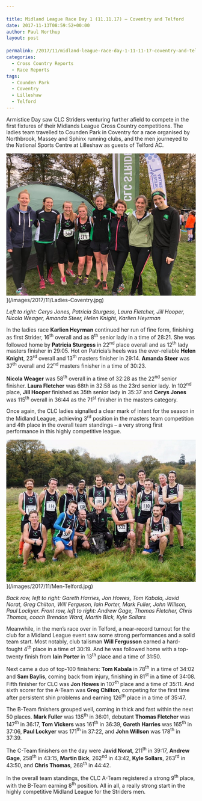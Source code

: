 ```yaml
---

title: Midland League Race Day 1 (11.11.17) – Coventry and Telford
date: 2017-11-13T08:59:52+00:00
author: Paul Northup
layout: post

permalink: /2017/11/midland-league-race-day-1-11-11-17-coventry-and-telford/
categories:
  - Cross Country Reports
  - Race Reports
tags:
  - Counden Park
  - Coventry
  - Lilleshaw
  - Telford
---
```

Armistice Day saw CLC Striders venturing further afield to compete in the first fixtures of their Midlands League Cross Country competitions. The ladies team travelled to Counden Park in Coventry for a race organised by Northbrook, Massey and Sphinx running clubs, and the men journeyed to the National Sports Centre at Lilleshaw as guests of Telford AC.

<img src="/images/2017/11/Ladies-Coventry.jpg" alt="Ladies-Coventry"/>](/images/2017/11/Ladies-Coventry.jpg)

<p>
  <em>Left to right: Cerys Jones, Patricia Sturgess, Laura Fletcher, Jill Hooper, Nicola Weager, Amanda Steer, Helen Knight, Karlien Heyrman</em>
</p>

In the ladies race **Karlien Heyrman** continued her run of fine form, finishing as first Strider, 16<sup>th</sup> overall and as 8<sup>th</sup> senior lady in a time of 28:21. She was followed home by **Patricia Sturgess** in 22<sup>nd</sup> place overall and as 12<sup>th</sup> lady masters finisher in 29:05. Hot on Patricia’s heels was the ever-reliable **Helen Knight**, 23<sup>rd</sup> overall and 13<sup>th</sup> masters finisher in 29:14. **Amanda Steer** was 37<sup>th</sup> overall and 22<sup>nd</sup> masters finisher in a time of 30:23.

**Nicola Weager** was 58<sup>th</sup> overall in a time of 32:28 as the 22<sup>nd</sup> senior finisher. **Laura Fletcher** was 68th in 32:58 as the 23rd senior lady. In 102<sup>nd</sup> place, **Jill Hooper** finished as 35th senior lady in 35:37 and **Cerys Jones** was 115<sup>th</sup> overall in 36:44 as the 71<sup>st</sup> finisher in the masters category.

Once again, the CLC ladies signalled a clear mark of intent for the season in the Midland League, achieving 3<sup>rd</sup> position in the masters team competition and 4th place in the overall team standings – a very strong first performance in this highly competitive league.

<img src="/images/2017/11/Men-Telford.jpg" alt="Men-Telford"/>](/images/2017/11/Men-Telford.jpg)

<p>
  <em>Back row, left to right: Gareth Harries, Jon Howes, Tom Kabala, Javid Norat, Greg Chilton, Will Ferguson, Iain Porter, Mark Fuller, John Willson, Paul Lockyer. Front row, left to right: Andrew Gage, Thomas Fletcher, Chris Thomas, coach Brendon Ward, Martin Bick, Kyle Sollars</em>
</p>

Meanwhile, in the men’s race over in Telford, a near-record turnout for the club for a Midland League event saw some strong performances and a solid team start. Most notably, club talisman **Will Fergusson** earned a hard-fought 4<sup>th</sup> place in a time of 30:19. And he was followed home with a top-twenty finish from **Iain Porter** in 13<sup>th</sup> place and a time of 31:50.

Next came a duo of top-100 finishers: **Tom Kabala** in 78<sup>th</sup> in a time of 34:02 and **Sam Baylis**, coming back from injury, finishing in 81<sup>st</sup> in a time of 34:08. Fifth finisher for CLC was **Jon Howes** in 107<sup>th</sup> place and a time of 35:11. And sixth scorer for the A-Team was **Greg Chilton**, competing for the first time after persistent shin problems and earning 126<sup>th</sup> place in a time of 35:47.

The B-Team finishers grouped well, coming in thick and fast within the next 50 places. **Mark Fuller** was 135<sup>th</sup> in 36:01, debutant **Thomas Fletcher** was 147<sup>th</sup> in 36:17, **Tom Vickers** was 161<sup>th</sup> in 36:39, **Gareth Harries** was 165<sup>th</sup> in 37:06, **Paul Lockyer** was 171<sup>th</sup> in 37:22, and **John Willson** was 178<sup>th</sup> in 37:39.

The C-Team finishers on the day were **Javid Norat**, 211<sup>th</sup> in 39:17, **Andrew Gage**, 258<sup>th</sup> in 43:15, **Martin Bick**, 262<sup>nd</sup> in 43:42, **Kyle Sollars**, 263<sup>rd</sup> in 43:50, and **Chris Thomas**, 268<sup>th</sup> in 44:42.

In the overall team standings, the CLC A-Team registered a strong 9<sup>th</sup> place, with the B-Team earning 8<sup>th</sup> position. All in all, a really strong start in the highly competitive Midland League for the Striders men.
